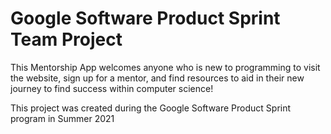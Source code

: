 # Google Software Product Sprint Team Project

This Mentorship App welcomes anyone who is new to programming to visit the website, sign up for a mentor, and find resources to aid in their new journey to find success within computer science!

This project was created during the Google Software Product Sprint program in Summer 2021
